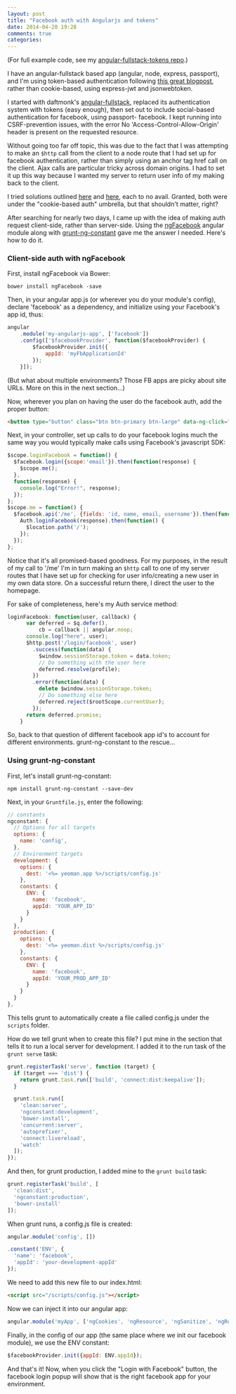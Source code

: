```yaml
---
layout: post
title: "Facebook auth with Angularjs and tokens"
date: 2014-04-20 19:28
comments: true
categories:
---
```

(For full example code, see my [angular-fullstack-tokens repo](https://github.com/jsbalrog/angular-fullstack-tokens).)

I have an angular-fullstack based app (angular, node, express, passport),
and I'm using token-based authentication following [this great blogpost](https://auth0.com/blog/2014/01/07/angularjs-authentication-with-cookies-vs-token/),
rather than cookie-based, using express-jwt and jsonwebtoken.

I started with daftmonk's [angular-fullstack](https://github.com/DaftMonk/generator-angular-fullstack),
replaced its authentication system with tokens (easy enough), then set
out to include social-based authentication for facebook, using passport-
facebook. I kept running into CSRF-prevention issues, with the error
No 'Access-Control-Allow-Origin' header is present on the requested
resource.

Without going too far off topic, this was due to the fact that
I was attempting to make an `$http` call from the client to a node route
that I had set up for facebook authentication, rather than simply using
an anchor tag href call on the client. Ajax calls are particular tricky
across domain origins. I had to set it up this way because I wanted my
server to return user info of my making back to the client.

I tried solutions outlined [here](http://matthewtyler.io/handling-oauth2-with-node-js-and-angular-js-passport-to-the-rescue/)
and [here](http://scotch.io/tutorials/javascript/easy-node-authentication-facebook),
each to no avail. Granted, both were under the "cookie-based auth" umbrella,
but that shouldn't matter, right?

After searching for nearly two days, I came up with the idea of making
auth request client-side, rather than server-side. Using the [ngFacebook](https://github.com/ninjatronic/ngFacebook)
angular module along with [grunt-ng-constant](https://github.com/werk85/grunt-ng-constant) gave me the answer I needed.
Here's how to do it.

<!-- more -->
### Client-side auth with ngFacebook
First, install ngFacebook via Bower:

```
bower install ngFacebook -save
```

Then, in your angular app.js (or wherever you do your module's config),
declare 'facebook' as a dependency, and initialize using your Facebook's
app id, thus:

```javascript
angular
    .module('my-angularjs-app', ['facebook'])
    .config(['$facebookProvider', function($facebookProvider) {
        $facebookProvider.init({
            appId: 'myFbApplicationId'
        });
    }]);
```

(But what about multiple environments? Those FB apps are picky about site URLs.
More on this in the next section...)

Now, wherever you plan on having the user do the facebook auth, add the proper
button:

```html
<button type="button" class="btn btn-primary btn-large" data-ng-click="loginFacebook()">Login with Facebook</button>
```
Next, in your controller, set up calls to do your facebook logins much the
same way you would typically make calls using Facebook's javascript SDK:

```javascript
$scope.loginFacebook = function() {
  $facebook.login({scope:'email'}).then(function(response) {
    $scope.me();
  },
  function(response) {
    console.log("Error!", response);
  });
};
$scope.me = function() {
  $facebook.api('/me', {fields: 'id, name, email, username'}).then(function(response) {
    Auth.loginFacebook(response).then(function() {
      $location.path('/');
    });
  });
};
```

Notice that it's all promised-based goodness. For my purposes, in the result
of my call to '/me' I'm in turn making an `$http` call to one of my server routes
that I have set up for checking for user info/creating a new user in my own
data store. On a successful return there, I direct the user to the homepage.

For sake of completeness, here's my Auth service method:

```javascript
loginFacebook: function(user, callback) {
      var deferred = $q.defer(),
          cb = callback || angular.noop;
      console.log("here", user);
      $http.post('/login/facebook', user)
        .success(function(data) {
          $window.sessionStorage.token = data.token;
          // Do something with the user here
          deferred.resolve(profile);
        })
        .error(function(data) {
          delete $window.sessionStorage.token;
          // Do something else here
          deferred.reject($rootScope.currentUser);
        });
      return deferred.promise;
    }
```

So, back to that question of different facebook app id's to account for
different environments. grunt-ng-constant to the rescue...

### Using grunt-ng-constant
First, let's install grunt-ng-constant:

```
npm install grunt-ng-constant --save-dev
```
Next, in your `Gruntfile.js`, enter the following:

```javascript
// constants
ngconstant: {
  // Options for all targets
  options: {
    name: 'config',
  },
  // Environment targets
  development: {
    options: {
      dest: '<%= yeoman.app %>/scripts/config.js'
    },
    constants: {
      ENV: {
        name: 'facebook',
        appId: 'YOUR_APP_ID'
      }
    }
  },
  production: {
    options: {
      dest: '<%= yeoman.dist %>/scripts/config.js'
    },
    constants: {
      ENV: {
        name: 'facebook',
        appId: 'YOUR_PROD_APP_ID'
      }
    }
  }
},
```

This tells grunt to automatically create a file called config.js under
the `scripts` folder.

How do we tell grunt when to create this file? I put mine in the section
that tells it to run a local server for development. I added it to the run
task of the `grunt serve` task:

```javascript
grunt.registerTask('serve', function (target) {
  if (target === 'dist') {
    return grunt.task.run(['build', 'connect:dist:keepalive']);
  }

  grunt.task.run([
    'clean:server',
    'ngconstant:development',
    'bower-install',
    'concurrent:server',
    'autoprefixer',
    'connect:livereload',
    'watch'
  ]);
});
```
And then, for grunt production, I added mine to the `grunt build` task:

```javascript
grunt.registerTask('build', [
  'clean:dist',
  'ngconstant:production',
  'bower-install'
]);
```

When grunt runs, a config.js file is created:

```javascript
angular.module('config', [])

.constant('ENV', {
  'name': 'facebook',
  'appId': 'your-development-appId'
});
```
We need to add this new file to our index.html:

```html
<script src="/scripts/config.js"></script>
```

Now we can inject it into our angular app:

```javascript
angular.module('myApp', ['ngCookies', 'ngResource', 'ngSanitize', 'ngRoute', 'facebook', 'config']).config(function ($routeProvider, $locationProvider, $httpProvider, $facebookProvider, ENV) {
```

Finally, in the config of our app (the same place where we init our facebook module),
we use the ENV constant:

```javascript
$facebookProvider.init({appId: ENV.appId});
```

And that's it! Now, when you click the "Login with Facebook" button, the facebook login
popup will show that is the right facebook app for your environment.
